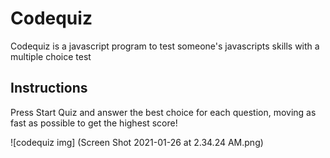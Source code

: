 # Codequiz
Codequiz is a javascript program to test someone's javascripts skills with a multiple choice test
## Instructions
Press Start Quiz and answer the best choice for each question, moving as fast as possible to get the highest score!

![codequiz img] (Screen Shot 2021-01-26 at 2.34.24 AM.png)

